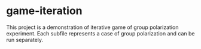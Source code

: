# game-iteration
This project is a demonstration of iterative game of group polarization experiment.
Each subfile represents a case of group polarization and can be run separately.
